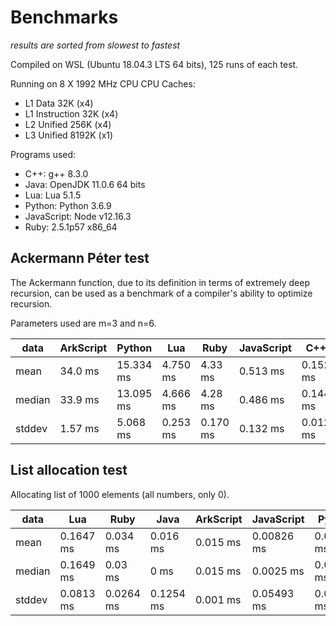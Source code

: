 # Benchmarks

*results are sorted from slowest to fastest*

Compiled on WSL (Ubuntu 18.04.3 LTS 64 bits), 125 runs of each test.

Running on 8 X 1992 MHz CPU
CPU Caches:
* L1 Data 32K (x4)
* L1 Instruction 32K (x4)
* L2 Unified 256K (x4)
* L3 Unified 8192K (x1)

Programs used:
* C++: g++ 8.3.0
* Java: OpenJDK 11.0.6 64 bits
* Lua: Lua 5.1.5
* Python: Python 3.6.9
* JavaScript: Node v12.16.3
* Ruby: 2.5.1p57 x86_64

## Ackermann Péter test

The Ackermann function, due to its definition in terms of extremely deep recursion, can be used as a benchmark of a compiler's ability to optimize recursion.

Parameters used are m=3 and n=6.

| data   | ArkScript | Python    | Lua      | Ruby     | JavaScript | C++      | Java     |
| ------ | --------- | --------- | -------- | -------- | ---------- | -------- | -------- |
| mean   | 34.0 ms   | 15.334 ms | 4.750 ms | 4.33 ms  | 0.513 ms   | 0.152 ms | 0.152 ms |
| median | 33.9 ms   | 13.095 ms | 4.666 ms | 4.28 ms  | 0.486 ms   | 0.144 ms | 0 ms     |
| stddev | 1.57 ms   | 5.068 ms  | 0.253 ms | 0.170 ms | 0.132 ms   | 0.012 ms | 0.359 ms |

## List allocation test

Allocating list of 1000 elements (all numbers, only 0).

| data   | Lua       | Ruby      | Java      | ArkScript  | JavaScript | Python     | C++         |
| ------ | --------- | --------- | --------- | ---------- | ---------- | ---------- | ----------- |
| mean   | 0.1647 ms | 0.034 ms  | 0.016 ms  | 0.015 ms   | 0.00826 ms | 0.00325 ms | 0.000618 ms |
| median | 0.1649 ms | 0.03 ms   | 0 ms      | 0.015 ms   | 0.0025 ms  | 0.0024 ms  | 0.000586 ms |
| stddev | 0.0813 ms | 0.0264 ms | 0.1254 ms | 0.001 ms   | 0.05493 ms | 0.00339 ms | 0.000097 ms |
